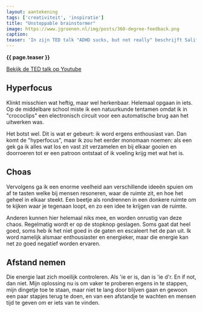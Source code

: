 ```yaml
---
layout: aantekening
tags: ['creativiteit', 'inspiratie']
title: "Unstoppable brainstormer"
image: https://www.jgroenen.nl/img/posts/360-degree-feedback.png
caption: 
teaser: 'In zijn TED talk "ADHD sucks, but not really" beschrijft Salif Mahamane hoe hij zijn hele leven te horen krijgt wat er allemaal mis met hem is, als hij weer eens niet oplet. En hoe hij wordt weggezet alsof hij niet normaal is.'
---
```

<strong>{{ page.teaser }}</strong>

[Bekijk de TED talk op Youtube](https://www.youtube.com/watch?v=fWCocjh5aK0)

## Hyperfocus

Klinkt misschien wat heftig, maar wel herkenbaar. Helemaal opgaan in iets. Op de middelbare school miste ik een natuurkunde tentamen omdat ik in "crococlips" een electronisch circuit voor een automatische brug aan het uitwerken was.

Het botst wel. Dit is wat er gebeurt: ik word ergens enthousiast van. Dan komt de "hyperfocus", maar ik zou het eerder monomaan noemen: als een gek ga ik alles wat los en vast zit verzamelen en bij elkaar gooien en doorroeren tot er een patroon ontstaat of ik voeling krijg met wat het is.

## Choas

Vervolgens ga ik een enorme veelheid aan verschillende ideeën spuien om af te tasten welke bij mensen resoneren, waar de ruimte zit, en hoe het geheel in elkaar steekt. Een beetje als rondrennen in een donkere ruimte om te kijken waar je tegenaan loopt, en zo een idee te krijgen van de ruimte.

Anderen kunnen hier helemaal niks mee, en worden onrustig van deze chaos. Regelmatig wordt er op de stopknop geslagen. Soms gaat dat heel goed, soms heb ik het niet goed in de gaten en escaleert het de pan uit. Ik word namelijk alsmaar enthousiaster en energieker, maar die energie kan net zo goed negatief worden ervaren.

## Afstand nemen

Die energie laat zich moeilijk controleren. Als 'ie er is, dan is 'ie d'r. En if not, dan niet. Mijn oplossing nu is om vaker te proberen ergens in te stappen, mijn dingetje toe te staan, maar niet te lang door blijven gaan en gewoon een paar stapjes terug te doen, en van een afstandje te wachten en mensen tijd te geven om er iets van te vinden.
